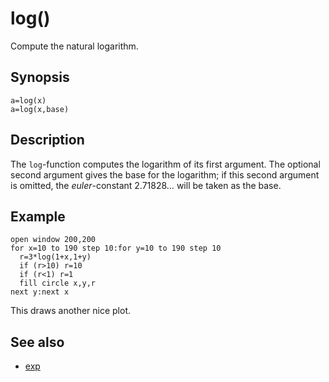 # log()

Compute the natural logarithm.

## Synopsis

```basic
a=log(x)
a=log(x,base)
```

## Description

The ```log```-function computes the logarithm of its first argument. The optional second argument gives the base for the logarithm; if this second argument is omitted, the *euler*-constant 2.71828… will be taken as the base.

## Example

```basic
open window 200,200
for x=10 to 190 step 10:for y=10 to 190 step 10
  r=3*log(1+x,1+y)
  if (r>10) r=10
  if (r<1) r=1
  fill circle x,y,r
next y:next x
```

This draws another nice plot.

## See also

* [exp](exp.html)

